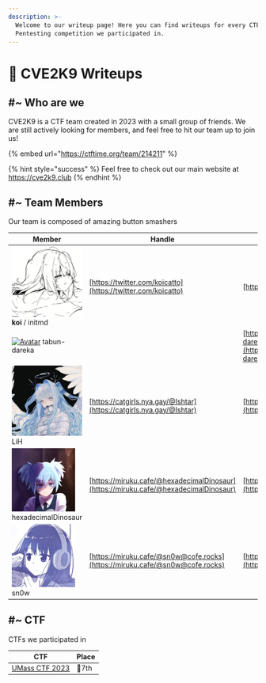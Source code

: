 ```yaml
---
description: >-
  Welcome to our writeup page! Here you can find writeups for every CTF or
  Pentesting competition we participated in.
---
```


# 🐾 CVE2K9 Writeups

## #\~ Who are we

CVE2K9 is a CTF team created in 2023 with a small group of friends. We are still actively looking for members, and feel free to hit our team up to join us!

{% embed url="https://ctftime.org/team/214211" %}

{% hint style="success" %}
Feel free to check out our main website at https://cve2k9.club
{% endhint %}

## #\~ Team Members

Our team is composed of amazing button smashers

| Member                                                                                                                                                              | Handle                                                                               | Website                                                              |
| ------------------------------------------------------------------------------------------------------------------------------------------------------------------- | ------------------------------------------------------------------------------------ | -------------------------------------------------------------------- |
| <img src=".gitbook/assets/9ad038f8dad28f1da51442938f5f1d83.jpg" alt="" data-size="line"> **koi** / initmd                                                           | [https://twitter.com/koicatto](https://twitter.com/koicatto)                         | [https://k0i.lol/](https://k0i.lol/)                                 |
| [<img src="https://avatars.githubusercontent.com/u/94705516?v=4" alt="Avatar" data-size="line">](https://avatars.githubusercontent.com/u/94705516?v=4) tabun-dareka |                                                                                      | [https://github.com/tabun-dareka](https://github.com/tabun-dareka)   |
| <img src=".gitbook/assets/nanaju_ko-20230127-0001_2-thumb.webp" alt="" data-size="line"> LiH                                                                        | [https://catgirls.nya.gay/@Ishtar](https://catgirls.nya.gay/@Ishtar)                 | [https://catgirls.nya.gay/@Ishtar](https://catgirls.nya.gay/@Ishtar) |
| <img src=".gitbook/assets/73c32d19137e98ca354f4b632c1485b1.webp" alt="" data-size="line"> hexadecimalDinosaur                                                       | [https://miruku.cafe/@hexadecimalDinosaur](https://miruku.cafe/@hexadecimalDinosaur) | [https://ivyfanchiang.ca/](https://ivyfanchiang.ca/)                 |
| <img src=".gitbook/assets/bcf10caacb645ff99fcce3d0f1ccbb9b.webp" alt="" data-size="line"> sn0w                                                                      | [https://miruku.cafe/@sn0w@cofe.rocks](https://miruku.cafe/@sn0w@cofe.rocks)         | [https://sn0w.cx/](https://sn0w.cx/)                                 |

## #\~ CTF

CTFs we participated in

| CTF                                              | Place |
| ------------------------------------------------ | ----- |
| [UMass CTF 2023](https://ctftime.org/event/1912) | 👑7th |

